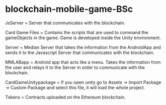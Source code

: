 # blockchain-mobile-game-BSc

JsServer = Server that communicates with the blockchain.

Card Game Files = Contains the scripts that are used to command the gameObjects in the game. Game is developed inside the Unity environment.

Server = Median Server that takes the information from the AndroidApp and sends it to the Javascript Server that communicates with the blockchain.

MMLABapp = Android app that acts like a menu. Takes the information from the user and relays it to the Server in order to communicate with the blockchain.

CardGameUnitypackage = If you open unity go to Assets -> Import Package -> Custom Package and select this file, it will load the whole project.

Tokens = Contracts uploaded on the Ethereum blockchain.